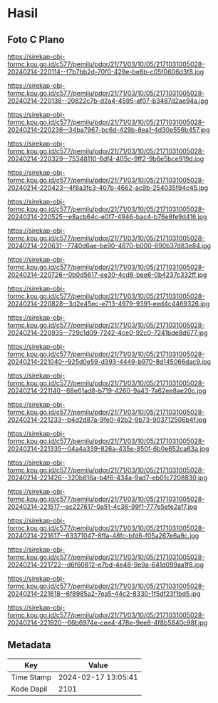 # Hasil

## Foto C Plano

https://sirekap-obj-formc.kpu.go.id/c577/pemilu/pdpr/21/71/03/10/05/2171031005028-20240214-220114--f7b7bb2d-70f0-429e-be8b-c05f0606d3f8.jpg

https://sirekap-obj-formc.kpu.go.id/c577/pemilu/pdpr/21/71/03/10/05/2171031005028-20240214-220138--20822c7b-d2a4-4595-af07-b3487d2ae94a.jpg

https://sirekap-obj-formc.kpu.go.id/c577/pemilu/pdpr/21/71/03/10/05/2171031005028-20240214-220236--34ba7967-bc6d-429b-8ea1-4d30e556b457.jpg

https://sirekap-obj-formc.kpu.go.id/c577/pemilu/pdpr/21/71/03/10/05/2171031005028-20240214-220329--75348110-6df4-405c-9ff2-9b6e5bce919d.jpg

https://sirekap-obj-formc.kpu.go.id/c577/pemilu/pdpr/21/71/03/10/05/2171031005028-20240214-220423--4f8a3fc3-407b-4662-ac9b-254035f94c45.jpg

https://sirekap-obj-formc.kpu.go.id/c577/pemilu/pdpr/21/71/03/10/05/2171031005028-20240214-220525--e8acb64c-e0f7-4946-bac4-b76e8fe9d416.jpg

https://sirekap-obj-formc.kpu.go.id/c577/pemilu/pdpr/21/71/03/10/05/2171031005028-20240214-220631--7740d6ae-be90-4870-b000-690b37d83e84.jpg

https://sirekap-obj-formc.kpu.go.id/c577/pemilu/pdpr/21/71/03/10/05/2171031005028-20240214-220726--0b0d5617-ee30-4cd8-bee6-0b4237c332ff.jpg

https://sirekap-obj-formc.kpu.go.id/c577/pemilu/pdpr/21/71/03/10/05/2171031005028-20240214-220828--3d2e45ec-e713-4979-9391-eed4c4469326.jpg

https://sirekap-obj-formc.kpu.go.id/c577/pemilu/pdpr/21/71/03/10/05/2171031005028-20240214-220935--729c1d09-7242-4ce0-92c0-7241bde8d677.jpg

https://sirekap-obj-formc.kpu.go.id/c577/pemilu/pdpr/21/71/03/10/05/2171031005028-20240214-221040--925d0e59-d393-4449-b970-8d145066dac9.jpg

https://sirekap-obj-formc.kpu.go.id/c577/pemilu/pdpr/21/71/03/10/05/2171031005028-20240214-221140--68e61ad8-b719-4260-9a43-7a62ee8ae20c.jpg

https://sirekap-obj-formc.kpu.go.id/c577/pemilu/pdpr/21/71/03/10/05/2171031005028-20240214-221233--b4d2d87a-9fe0-42b2-9b73-903712506b4f.jpg

https://sirekap-obj-formc.kpu.go.id/c577/pemilu/pdpr/21/71/03/10/05/2171031005028-20240214-221335--04a4a339-826a-435e-850f-6b0e652ca63a.jpg

https://sirekap-obj-formc.kpu.go.id/c577/pemilu/pdpr/21/71/03/10/05/2171031005028-20240214-221426--320b816a-b4f6-434a-9ad7-eb01c7208830.jpg

https://sirekap-obj-formc.kpu.go.id/c577/pemilu/pdpr/21/71/03/10/05/2171031005028-20240214-221517--ac227617-0a51-4c36-99f1-777e5efe2af7.jpg

https://sirekap-obj-formc.kpu.go.id/c577/pemilu/pdpr/21/71/03/10/05/2171031005028-20240214-221617--63371047-8ffa-48fc-bfd6-f05a267e6a9c.jpg

https://sirekap-obj-formc.kpu.go.id/c577/pemilu/pdpr/21/71/03/10/05/2171031005028-20240214-221722--d6f60812-e7bd-4e48-9e9a-641d099aa1f8.jpg

https://sirekap-obj-formc.kpu.go.id/c577/pemilu/pdpr/21/71/03/10/05/2171031005028-20240214-221818--6f8985a2-7ea5-44c2-8330-1f5df23f1bd5.jpg

https://sirekap-obj-formc.kpu.go.id/c577/pemilu/pdpr/21/71/03/10/05/2171031005028-20240214-221920--66b6974e-cee4-478e-9ee8-4f8b5840c98f.jpg


## Metadata

| Key        | Value               |
| ---------- | ------------------- |
| Time Stamp | 2024-02-17 13:05:41 |
| Kode Dapil | 2101                |



